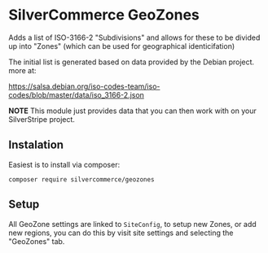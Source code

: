 # SilverCommerce GeoZones

Adds a list of ISO-3166-2 "Subdivisions" and allows for these to be divided up into "Zones" (which can be used for geographical identicifation)

The initial list is generated based on data provided by the Debian project. more at:

https://salsa.debian.org/iso-codes-team/iso-codes/blob/master/data/iso_3166-2.json

**NOTE** This module just provides data that you can then work with on your SilverStripe
project.

## Instalation

Easiest is to install via composer:

    composer require silvercommerce/geozones

## Setup

All GeoZone settings are linked to `SiteConfig`, to setup new Zones, or add new regions, you can
do this by visit site settings and selecting the "GeoZones" tab.